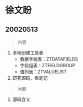 # 徐文盼

## 20020513

> 内容
1. 本地创建工具表
    * 数据字段表：ZTDATAFIELDS
    * 字段组表：ZTFIELDGROUP
    * 值列表：ZTVALUELIST
2. 研究源码，看笔记

> 问题
1. 源码含义